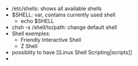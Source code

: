 - /etc/shells: shows all available shells
- $SHELL: var, contains currently used shell
	- echo $SHELL
- chsh -s /shell/to/path: change default shell
- Shell exemples:
	- Friendly Interactive Shell
	- Z Shell
- possiblity to have [[Linux Shell Scripting|scripts]]
- 
